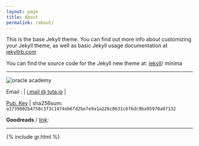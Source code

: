 ```yaml
---
layout: page
title: About
permalink: /about/
---
```


This is the base Jekyll theme. You can find out more info about customizing your Jekyll theme, as well as basic Jekyll usage documentation at [jekyllrb.com](https://jekyllrb.com)

You can find the source code for the Jekyll new theme at:
[jekyll](https://jekyllrb.com)/ minima

<hr class="new1">
<div class="grid">
	<img class="img-about" src="https://education.oracle.com/file/general/new-cert-badge.png" alt="oracle academy">
	<!-- tambah lagi badge img -->
</div>

Email	: |<span class="fa fa-envelope-o"></span> [i.mail @ tuta.io](mailto:i.mail@tuta.io) |

 <span class="fa fa-key"></span> <a href="{{ site.url }}/imam-pub.key" target="_blank">Pub. Key</a> | sha256sum: `a1739802b4758c3f3c1474eb6fd2be7e9a1a226c8631c6f6dc9ba95970a07132`

**Goodreads** / [link](https://www.goodreads.com/imams):

<hr class="new1">
{% include gr.html %}

